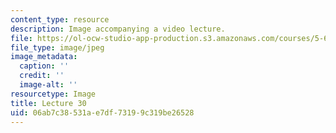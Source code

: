 ```yaml
---
content_type: resource
description: Image accompanying a video lecture.
file: https://ol-ocw-studio-app-production.s3.amazonaws.com/courses/5-60-thermodynamics-kinetics-spring-2008/06ab7c38531ae7df73199c319be26528_lec30_th.jpg
file_type: image/jpeg
image_metadata:
  caption: ''
  credit: ''
  image-alt: ''
resourcetype: Image
title: Lecture 30
uid: 06ab7c38-531a-e7df-7319-9c319be26528
---
```


